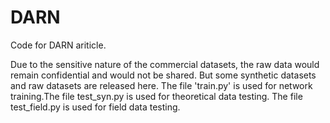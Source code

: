 # DARN
Code for DARN ariticle.

Due to the sensitive nature of the commercial datasets, the raw data would remain confidential and would not be shared. But some synthetic datasets and raw datasets are released here.
The file 'train.py' is used for network training.The file test_syn.py is used for theoretical data testing. The file test_field.py is used for field data testing.
